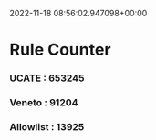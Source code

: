 2022-11-18 08:56:02.947098+00:00
# Rule Counter 
 ### UCATE : 653245

 ### Veneto : 91204

 ### Allowlist : 13925